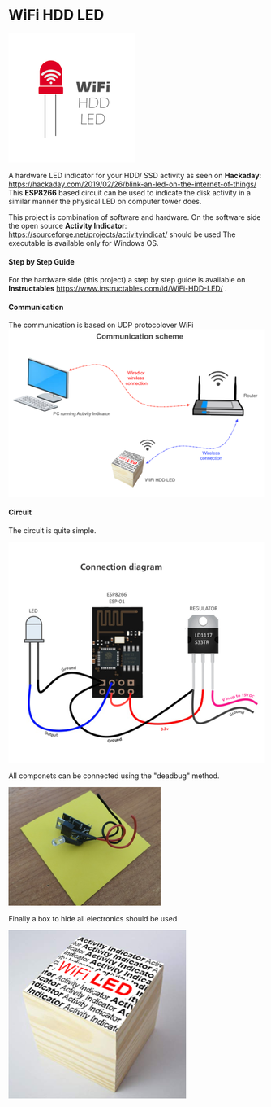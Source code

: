 
# WiFi  HDD LED
![Logo](https://github.com/limbo666/WiFi_HDD_LED/blob/master/Images/logo.png)

A hardware LED indicator for your HDD/ SSD activity as seen on **Hackaday**:  https://hackaday.com/2019/02/26/blink-an-led-on-the-internet-of-things/
This **ESP8266** based circuit can be used to indicate the disk activity in a similar manner the physical LED on computer tower does. 

This project is combination of software and hardware. On the software side the open source **Activity Indicator**: https://sourceforge.net/projects/activityindicat/ should be used The executable is available only for Windows OS. 


#### Step by Step Guide
For the hardware side (this project) a step by step guide is available on **Instructables** https://www.instructables.com/id/WiFi-HDD-LED/ .

#### Communication
The communication is based on UDP protocolover WiFi
![Communication](https://github.com/limbo666/WiFi_HDD_LED/blob/master/Images/communication.png)

#### Circuit
The circuit is quite simple.

![Circuit](https://github.com/limbo666/WiFi_HDD_LED/blob/master/Images/diagram.png)

All componets can be connected using the "deadbug" method.

![Board](https://github.com/limbo666/WiFi_HDD_LED/blob/master/Images/board.jpg)


Finally a box to hide all electronics should be used

![Board](https://github.com/limbo666/WiFi_HDD_LED/blob/master/Images/box_ready.png)
